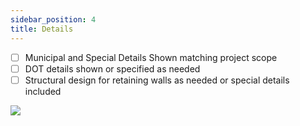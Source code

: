 ```yaml
---
sidebar_position: 4
title: Details
---
```


- [ ] Municipal and Special Details Shown matching project scope
- [ ] DOT details shown or specified as needed
- [ ] Structural design for retaining walls as needed or special details included

![](/images/checklists/9-DETAILS.png)
